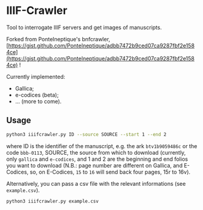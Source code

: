 # IIIF-Crawler

Tool to interrogate IIIF servers and get images of manuscripts.

Forked from PonteIneptique's bnfcrawler, [https://gist.github.com/PonteIneptique/adbb7472b9ced07ca9287fbf2e1584ce](https://gist.github.com/PonteIneptique/adbb7472b9ced07ca9287fbf2e1584ce) !

Currently implemented:

- Gallica;
- e-codices (beta);
- … (more to come).

## Usage

```bash
python3 iiifcrawler.py ID --source SOURCE --start 1 --end 2
```
where ID is the identifier of the manuscript, e.g. the ark `btv1b9059486c` or the code `bbb-0113`, SOURCE, the source from which to download (currently, only `gallica` and `e-codices`, and 1 and 2 are the beginning and end folios you want to download (N.B.: page number are different on Gallica, and E-Codices, so, on E-Codices, `15` to `16` will send back four pages, 15r to 16v).

Alternatively, you can pass a csv file with the relevant informations (see `example.csv`).

```bash
python3 iiifcrawler.py example.csv
```

